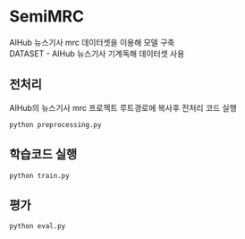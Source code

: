 # SemiMRC
AIHub 뉴스기사 mrc 데이터셋을 이용해 모델 구축<br>
DATASET - AIHub 뉴스기사 기계독해 데이터셋 사용  

## 전처리
AIHub의 뉴스기사 mrc 프로젝트 루트경로에 복사후
전처리 코드 실행
```
python preprocessing.py
```

## 학습코드 실행
```
python train.py
```

## 평가
```
python eval.py
```
